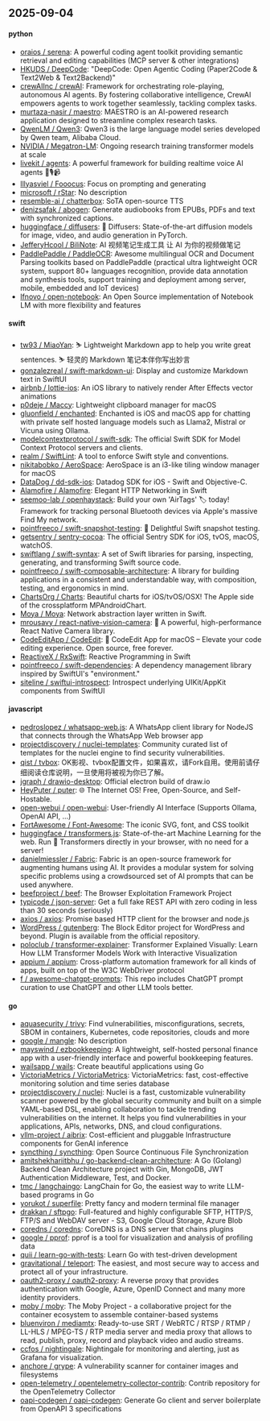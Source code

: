 ## 2025-09-04

#### python
* [oraios / serena](https://github.com/oraios/serena): A powerful coding agent toolkit providing semantic retrieval and editing capabilities (MCP server & other integrations)
* [HKUDS / DeepCode](https://github.com/HKUDS/DeepCode): "DeepCode: Open Agentic Coding (Paper2Code & Text2Web & Text2Backend)"
* [crewAIInc / crewAI](https://github.com/crewAIInc/crewAI): Framework for orchestrating role-playing, autonomous AI agents. By fostering collaborative intelligence, CrewAI empowers agents to work together seamlessly, tackling complex tasks.
* [murtaza-nasir / maestro](https://github.com/murtaza-nasir/maestro): MAESTRO is an AI-powered research application designed to streamline complex research tasks.
* [QwenLM / Qwen3](https://github.com/QwenLM/Qwen3): Qwen3 is the large language model series developed by Qwen team, Alibaba Cloud.
* [NVIDIA / Megatron-LM](https://github.com/NVIDIA/Megatron-LM): Ongoing research training transformer models at scale
* [livekit / agents](https://github.com/livekit/agents): A powerful framework for building realtime voice AI agents 🤖🎙️📹
* [lllyasviel / Fooocus](https://github.com/lllyasviel/Fooocus): Focus on prompting and generating
* [microsoft / rStar](https://github.com/microsoft/rStar): No description
* [resemble-ai / chatterbox](https://github.com/resemble-ai/chatterbox): SoTA open-source TTS
* [denizsafak / abogen](https://github.com/denizsafak/abogen): Generate audiobooks from EPUBs, PDFs and text with synchronized captions.
* [huggingface / diffusers](https://github.com/huggingface/diffusers): 🤗 Diffusers: State-of-the-art diffusion models for image, video, and audio generation in PyTorch.
* [JefferyHcool / BiliNote](https://github.com/JefferyHcool/BiliNote): AI 视频笔记生成工具 让 AI 为你的视频做笔记
* [PaddlePaddle / PaddleOCR](https://github.com/PaddlePaddle/PaddleOCR): Awesome multilingual OCR and Document Parsing toolkits based on PaddlePaddle (practical ultra lightweight OCR system, support 80+ languages recognition, provide data annotation and synthesis tools, support training and deployment among server, mobile, embedded and IoT devices)
* [lfnovo / open-notebook](https://github.com/lfnovo/open-notebook): An Open Source implementation of Notebook LM with more flexibility and features

#### swift
* [tw93 / MiaoYan](https://github.com/tw93/MiaoYan): ⛷ Lightweight Markdown app to help you write great sentences. ⛷ 轻灵的 Markdown 笔记本伴你写出妙言
* [gonzalezreal / swift-markdown-ui](https://github.com/gonzalezreal/swift-markdown-ui): Display and customize Markdown text in SwiftUI
* [airbnb / lottie-ios](https://github.com/airbnb/lottie-ios): An iOS library to natively render After Effects vector animations
* [p0deje / Maccy](https://github.com/p0deje/Maccy): Lightweight clipboard manager for macOS
* [gluonfield / enchanted](https://github.com/gluonfield/enchanted): Enchanted is iOS and macOS app for chatting with private self hosted language models such as Llama2, Mistral or Vicuna using Ollama.
* [modelcontextprotocol / swift-sdk](https://github.com/modelcontextprotocol/swift-sdk): The official Swift SDK for Model Context Protocol servers and clients.
* [realm / SwiftLint](https://github.com/realm/SwiftLint): A tool to enforce Swift style and conventions.
* [nikitabobko / AeroSpace](https://github.com/nikitabobko/AeroSpace): AeroSpace is an i3-like tiling window manager for macOS
* [DataDog / dd-sdk-ios](https://github.com/DataDog/dd-sdk-ios): Datadog SDK for iOS - Swift and Objective-C.
* [Alamofire / Alamofire](https://github.com/Alamofire/Alamofire): Elegant HTTP Networking in Swift
* [seemoo-lab / openhaystack](https://github.com/seemoo-lab/openhaystack): Build your own 'AirTags' 🏷 today! Framework for tracking personal Bluetooth devices via Apple's massive Find My network.
* [pointfreeco / swift-snapshot-testing](https://github.com/pointfreeco/swift-snapshot-testing): 📸 Delightful Swift snapshot testing.
* [getsentry / sentry-cocoa](https://github.com/getsentry/sentry-cocoa): The official Sentry SDK for iOS, tvOS, macOS, watchOS.
* [swiftlang / swift-syntax](https://github.com/swiftlang/swift-syntax): A set of Swift libraries for parsing, inspecting, generating, and transforming Swift source code.
* [pointfreeco / swift-composable-architecture](https://github.com/pointfreeco/swift-composable-architecture): A library for building applications in a consistent and understandable way, with composition, testing, and ergonomics in mind.
* [ChartsOrg / Charts](https://github.com/ChartsOrg/Charts): Beautiful charts for iOS/tvOS/OSX! The Apple side of the crossplatform MPAndroidChart.
* [Moya / Moya](https://github.com/Moya/Moya): Network abstraction layer written in Swift.
* [mrousavy / react-native-vision-camera](https://github.com/mrousavy/react-native-vision-camera): 📸 A powerful, high-performance React Native Camera library.
* [CodeEditApp / CodeEdit](https://github.com/CodeEditApp/CodeEdit): 📝 CodeEdit App for macOS – Elevate your code editing experience. Open source, free forever.
* [ReactiveX / RxSwift](https://github.com/ReactiveX/RxSwift): Reactive Programming in Swift
* [pointfreeco / swift-dependencies](https://github.com/pointfreeco/swift-dependencies): A dependency management library inspired by SwiftUI's "environment."
* [siteline / swiftui-introspect](https://github.com/siteline/swiftui-introspect): Introspect underlying UIKit/AppKit components from SwiftUI

#### javascript
* [pedroslopez / whatsapp-web.js](https://github.com/pedroslopez/whatsapp-web.js): A WhatsApp client library for NodeJS that connects through the WhatsApp Web browser app
* [projectdiscovery / nuclei-templates](https://github.com/projectdiscovery/nuclei-templates): Community curated list of templates for the nuclei engine to find security vulnerabilities.
* [qist / tvbox](https://github.com/qist/tvbox): OK影视、tvbox配置文件，如果喜欢，请Fork自用。使用前请仔细阅读仓库说明，一旦使用将被视为你已了解。
* [jgraph / drawio-desktop](https://github.com/jgraph/drawio-desktop): Official electron build of draw.io
* [HeyPuter / puter](https://github.com/HeyPuter/puter): 🌐 The Internet OS! Free, Open-Source, and Self-Hostable.
* [open-webui / open-webui](https://github.com/open-webui/open-webui): User-friendly AI Interface (Supports Ollama, OpenAI API, ...)
* [FortAwesome / Font-Awesome](https://github.com/FortAwesome/Font-Awesome): The iconic SVG, font, and CSS toolkit
* [huggingface / transformers.js](https://github.com/huggingface/transformers.js): State-of-the-art Machine Learning for the web. Run 🤗 Transformers directly in your browser, with no need for a server!
* [danielmiessler / Fabric](https://github.com/danielmiessler/Fabric): Fabric is an open-source framework for augmenting humans using AI. It provides a modular system for solving specific problems using a crowdsourced set of AI prompts that can be used anywhere.
* [beefproject / beef](https://github.com/beefproject/beef): The Browser Exploitation Framework Project
* [typicode / json-server](https://github.com/typicode/json-server): Get a full fake REST API with zero coding in less than 30 seconds (seriously)
* [axios / axios](https://github.com/axios/axios): Promise based HTTP client for the browser and node.js
* [WordPress / gutenberg](https://github.com/WordPress/gutenberg): The Block Editor project for WordPress and beyond. Plugin is available from the official repository.
* [poloclub / transformer-explainer](https://github.com/poloclub/transformer-explainer): Transformer Explained Visually: Learn How LLM Transformer Models Work with Interactive Visualization
* [appium / appium](https://github.com/appium/appium): Cross-platform automation framework for all kinds of apps, built on top of the W3C WebDriver protocol
* [f / awesome-chatgpt-prompts](https://github.com/f/awesome-chatgpt-prompts): This repo includes ChatGPT prompt curation to use ChatGPT and other LLM tools better.

#### go
* [aquasecurity / trivy](https://github.com/aquasecurity/trivy): Find vulnerabilities, misconfigurations, secrets, SBOM in containers, Kubernetes, code repositories, clouds and more
* [google / mangle](https://github.com/google/mangle): No description
* [mayswind / ezbookkeeping](https://github.com/mayswind/ezbookkeeping): A lightweight, self-hosted personal finance app with a user-friendly interface and powerful bookkeeping features.
* [wailsapp / wails](https://github.com/wailsapp/wails): Create beautiful applications using Go
* [VictoriaMetrics / VictoriaMetrics](https://github.com/VictoriaMetrics/VictoriaMetrics): VictoriaMetrics: fast, cost-effective monitoring solution and time series database
* [projectdiscovery / nuclei](https://github.com/projectdiscovery/nuclei): Nuclei is a fast, customizable vulnerability scanner powered by the global security community and built on a simple YAML-based DSL, enabling collaboration to tackle trending vulnerabilities on the internet. It helps you find vulnerabilities in your applications, APIs, networks, DNS, and cloud configurations.
* [vllm-project / aibrix](https://github.com/vllm-project/aibrix): Cost-efficient and pluggable Infrastructure components for GenAI inference
* [syncthing / syncthing](https://github.com/syncthing/syncthing): Open Source Continuous File Synchronization
* [amitshekhariitbhu / go-backend-clean-architecture](https://github.com/amitshekhariitbhu/go-backend-clean-architecture): A Go (Golang) Backend Clean Architecture project with Gin, MongoDB, JWT Authentication Middleware, Test, and Docker.
* [tmc / langchaingo](https://github.com/tmc/langchaingo): LangChain for Go, the easiest way to write LLM-based programs in Go
* [yorukot / superfile](https://github.com/yorukot/superfile): Pretty fancy and modern terminal file manager
* [drakkan / sftpgo](https://github.com/drakkan/sftpgo): Full-featured and highly configurable SFTP, HTTP/S, FTP/S and WebDAV server - S3, Google Cloud Storage, Azure Blob
* [coredns / coredns](https://github.com/coredns/coredns): CoreDNS is a DNS server that chains plugins
* [google / pprof](https://github.com/google/pprof): pprof is a tool for visualization and analysis of profiling data
* [quii / learn-go-with-tests](https://github.com/quii/learn-go-with-tests): Learn Go with test-driven development
* [gravitational / teleport](https://github.com/gravitational/teleport): The easiest, and most secure way to access and protect all of your infrastructure.
* [oauth2-proxy / oauth2-proxy](https://github.com/oauth2-proxy/oauth2-proxy): A reverse proxy that provides authentication with Google, Azure, OpenID Connect and many more identity providers.
* [moby / moby](https://github.com/moby/moby): The Moby Project - a collaborative project for the container ecosystem to assemble container-based systems
* [bluenviron / mediamtx](https://github.com/bluenviron/mediamtx): Ready-to-use SRT / WebRTC / RTSP / RTMP / LL-HLS / MPEG-TS / RTP media server and media proxy that allows to read, publish, proxy, record and playback video and audio streams.
* [ccfos / nightingale](https://github.com/ccfos/nightingale): Nightingale for monitoring and alerting, just as Grafana for visualization.
* [anchore / grype](https://github.com/anchore/grype): A vulnerability scanner for container images and filesystems
* [open-telemetry / opentelemetry-collector-contrib](https://github.com/open-telemetry/opentelemetry-collector-contrib): Contrib repository for the OpenTelemetry Collector
* [oapi-codegen / oapi-codegen](https://github.com/oapi-codegen/oapi-codegen): Generate Go client and server boilerplate from OpenAPI 3 specifications
